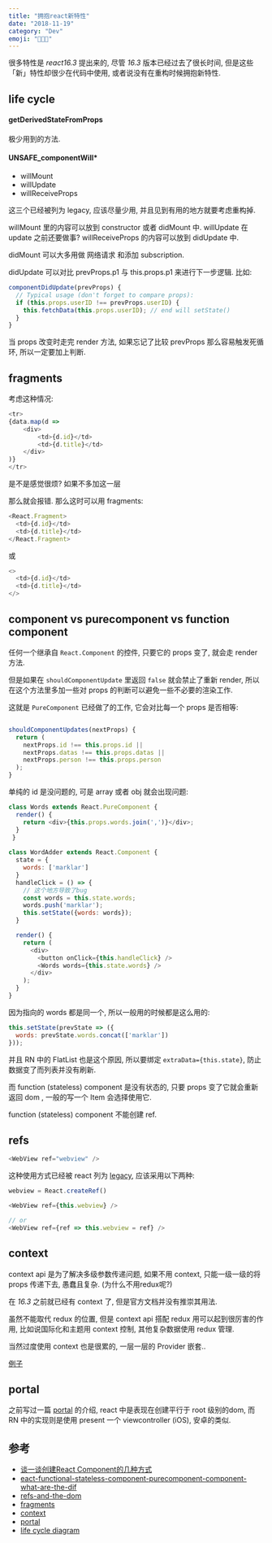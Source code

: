 ```yaml
---
title: "拥抱react新特性"
date: "2018-11-19"
category: "Dev"
emoji: "👨🏼‍💻"
---
```


很多特性是 *react16.3* 提出来的, 尽管 *16.3* 版本已经过去了很长时间, 但是这些「新」特性却很少在代码中使用, 或者说没有在重构时候拥抱新特性.

## life cycle

#### getDerivedStateFromProps

极少用到的方法.

#### UNSAFE_componentWill*

- willMount
- willUpdate
- willReceiveProps

这三个已经被列为 legacy, 应该尽量少用, 并且见到有用的地方就要考虑重构掉.

willMount 里的内容可以放到 constructor 或者 didMount 中.
willUpdate 在 update 之前还要做事?
willReceiveProps 的内容可以放到 didUpdate 中.

didMount 可以大多用做 网络请求 和添加 subscription.

didUpdate 可以对比 prevProps.p1 与 this.props.p1 来进行下一步逻辑.
比如:

```javascript
componentDidUpdate(prevProps) {
  // Typical usage (don't forget to compare props):
  if (this.props.userID !== prevProps.userID) {
    this.fetchData(this.props.userID); // end will setState()
  }
}
```

当 props 改变时走完 render 方法, 如果忘记了比较 prevProps 那么容易触发死循环, 所以一定要加上判断.

## fragments

考虑这种情况:

```javascript
<tr>
{data.map(d =>
    <div>
        <td>{d.id}</td>
        <td>{d.title}</td>
    </div>
)}
</tr>
```

是不是感觉很烦? 如果不多加这一层 <div> 那么就会报错. 那么这时可以用 fragments:

```javascript
<React.Fragment>
  <td>{d.id}</td>
  <td>{d.title}</td>
</React.Fragment>
```

或

```javascript
<>
  <td>{d.id}</td>
  <td>{d.title}</td>
</>
```

## component vs purecomponent vs function component

任何一个继承自 `React.Component` 的控件, 只要它的 props 变了, 就会走 render 方法.

但是如果在 `shouldComponentUpdate` 里返回 `false` 就会禁止了重新 render, 所以在这个方法里多加一些对 props 的判断可以避免一些不必要的渲染工作.

这就是 `PureComponent` 已经做了的工作, 它会对比每一个 props 是否相等:

```javascript

shouldComponentUpdates(nextProps) {
  return (
    nextProps.id !== this.props.id ||
    nextProps.datas !== this.props.datas ||
    nextProps.person !== this.props.person
  );
}

```

单纯的 id 是没问题的, 可是 array 或者 obj 就会出现问题:

```javascript
class Words extends React.PureComponent {
  render() {
    return <div>{this.props.words.join(',')}</div>;
  }
 }
 
class WordAdder extends React.Component {
  state = {
    words: ['marklar']
  }
  handleClick = () => {
    // 这个地方导致了bug
    const words = this.state.words;
    words.push('marklar');
    this.setState({words: words});
  }

  render() {
    return (
      <div>
        <button onClick={this.handleClick} />
        <Words words={this.state.words} />
      </div>
    );
  }
}
```

因为指向的 words 都是同一个, 所以一般用的时候都是这么用的:

```javascript
this.setState(prevState => ({
  words: prevState.words.concat(['marklar'])
}));
```

并且 RN 中的 FlatList 也是这个原因, 所以要绑定 `extraData={this.state}`, 防止数据变了而列表并没有刷新.

而 function (stateless) component 是没有状态的, 只要 props 变了它就会重新返回 dom , 一般的写一个 Item 会选择使用它.

function (stateless) component 不能创建 ref.


## refs

```javascript
<WebView ref="webview" />
```

这种使用方式已经被 react 列为 [legacy](https://reactjs.org/docs/refs-and-the-dom.html#legacy-api-string-refs), 应该采用以下两种:

```javascript
webview = React.createRef()

<WebView ref={this.webview} />

// or
<WebView ref={ref => this.webview = ref} />
```

## context

context api 是为了解决多级参数传递问题, 如果不用 context, 只能一级一级的将 props 传递下去, 愚蠢且复杂. (为什么不用redux呢?)

在 *16.3* 之前就已经有 context 了, 但是官方文档并没有推崇其用法.

虽然不能取代 redux 的位置, 但是 context api 搭配 redux 用可以起到很厉害的作用, 比如说国际化和主题用 context 控制, 其他复杂数据使用 redux 管理.

当然过度使用 context 也是很累的, 一层一层的 Provider 嵌套..

[例子](https://reactjs.org/docs/context.html#dynamic-context)

## portal

之前写过一篇 [portal](http://faichou.space/notes/2017/12/25/react-portal-tut) 的介绍, react 中是表现在创建平行于 root 级别的dom, 而 RN 中的实现则是使用 present 一个 viewcontroller (iOS), 安卓的类似.




## 参考

- [谈一谈创建React Component的几种方式](https://segmentfault.com/a/1190000008402834)
- [eact-functional-stateless-component-purecomponent-component-what-are-the-dif](https://stackoverflow.com/questions/40703675/react-functional-stateless-component-purecomponent-component-what-are-the-dif)
- [refs-and-the-dom](https://reactjs.org/docs/refs-and-the-dom.html)
- [fragments](https://reactjs.org/docs/fragments.html)
- [context](https://reactjs.org/docs/context.html)
- [portal](https://reactjs.org/docs/portals.html#___gatsby)
- [life cycle diagram](http://projects.wojtekmaj.pl/react-lifecycle-methods-diagram/)

